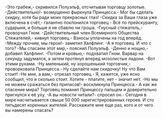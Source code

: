   -Это грабеж,- скривился Полуэльф, отсчитывая торговцу золотые.
-Действительно!- возмущенно фыркнула Принцесса.- Мог бы сделать скидку, хотя бы ради моих прекрасных глаз!
-Скидка за Ваши глаза уже включена в счёт,- галантно поклонился торговец.- Всё по прейскуранту, сударыня, и больше я не сбавлю ни гроша.
-Гнусный стяжатель,- проворчал Гном.
-Действительный член Всемирного Общества Стяжателей,- кивнул торговец.- Взносы уплачены на год вперёд.
-Между прочим, мы герои!- заметил Халфлинг.
-А я торговец. И что с того?
-Мы спасаем этот мир,- пояснил Полуэльф.
-Денно и нощно,- добавил Халфлинг.
-Потом и кровью,- подхватил Гном.
Варвар на секунду задумался, а затем протянул вперед мозолистые ладони.
-Вот этими руками.
-Ну миленький, ну хорошенький торговчик,- проворковала Принцесса.- Ну сделайте нам скидочку! Ну что Вам стоит!
-Не мне, а вам,- отрезал торговец.- Я, кажется, уже ясно сообщил, что и сколько стоит. Хотите - платите, нет - значит нет. 
-Но мы не можем сражаться без припасов!- воскликнула Принцесса.- А как же спасение мира?
Торговец поманил Принцессу пальцем и доверительно пригнулся к её уху.
-А вы новости читали?- спросил он.- Сегодня в мире насчитывается свыше 50 000 зарегистрированных героев. И сто пятьдесят коренных жителей. Расскажите мне еще раз, кого и от чего вы намерены спасать?      